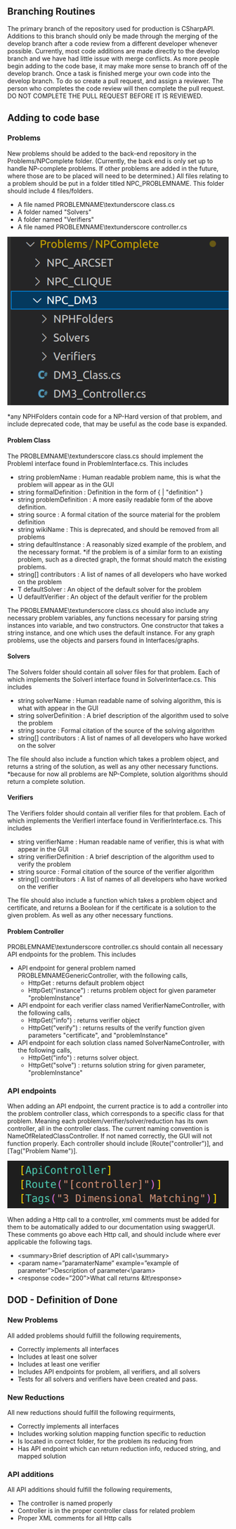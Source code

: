 ## Branching Routines

The primary branch of the repository used for production is CSharpAPI. Additions to this branch should only be made through the merging of the develop branch after a code review from a different developer whenever possible. Currently, most code additions are made directly to the develop branch and we have had little issue with merge conflicts. As more people begin adding to the code base, it may make more sense to branch off of the develop branch. Once a task is finished merge your own code into the develop branch. To do so create a pull request, and assign a reviewer. The person who completes the code review will then complete the pull request. DO NOT COMPLETE THE PULL REQUEST BEFORE IT IS REVIEWED.


## Adding to code base

### Problems
New problems should be added to the back-end repository in the Problems/NPComplete folder. (Currently, the back end is only set up to handle NP-complete problems. If other problems are added in the future, where those are to be placed will need to be determined.) All files relating to a problem should be put in a folder titled NPC_PROBLEMNAME. This folder should include 4 files/folders.

- A file named PROBLEMNAME\textunderscore class.cs       
- A folder named "Solvers"
- A folder named "Verifiers"
- A file named PROBLEMNAME\textunderscore controller.cs 

![image of the problem folder](./images/ProblemFolder.png)
    
*any NPHFolders contain code for a NP-Hard version of that problem, and include deprecated code, that may be useful as the code base is expanded.
    
#### Problem Class
The PROBLEMNAME\textunderscore class.cs should implement the ProblemI interface found in ProblemInterface.cs. This includes 

- string problemName : Human readable problem name, this is what the problem will appear as in the GUI
- string formalDefinition : Definition in the form of {<problem variables> | "definition" }
- string problemDefinition : A more easily readable form of the above definition.
- string source : A formal citation of the source material for the problem definition
- string wikiName : This is deprecated, and should be removed from all problems
- string defaultInstance : A reasonably sized example of the problem, and the necessary format. *if the problem is of a similar form to an existing problem, such as a directed graph, the format should match the existing problems.
- string[] contributors : A list of names of all developers who have worked on the problem
- T defaultSolver : An object of the default solver for the problem
- U defaultVerifier : An object of the default verifier for the problem

The PROBLEMNAME\textunderscore class.cs should also include any necessary problem variables, any functions necessary for parsing string instances into variable, and two constructors. One constructor that takes a string instance, and one which uses the default instance. For any graph problems, use the objects and parsers found in Interfaces/graphs.

#### Solvers
The Solvers folder should contain all solver files for that problem. Each of which implements the SolverI interface found in SolverInterface.cs. This includes 

- string solverName : Human readable name of solving algorithm, this is what with appear in the GUI
- string solverDefinition : A brief description of the algorithm used to solve the problem
- string source : Formal citation of the source of the solving algorithm
- string[] contributors : A list of names of all developers who have worked on the solver

The file should also include a function which takes a problem object, and returns a string of the solution, as well as any other necessary functions.
*because for now all problems are NP-Complete, solution algorithms should return a complete solution.

#### Verifiers
The Verifiers folder should contain all verifier files for that problem. Each of which implements the VerifierI interface found in VerifierInterface.cs. This includes 

- string verifierName : Human readable name of verifier, this is what with appear in the GUI
- string verifierDefinition : A brief description of the algorithm used to verify the problem
- string source : Formal citation of the source of the verifier algorithm
- string[] contributors : A list of names of all developers who have worked on the verifier
            
The file should also include a function which takes a problem object and certificate, and returns a Boolean for if the certificate is a solution to the given problem. As well as any other necessary functions.
        
#### Problem Controller
PROBLEMNAME\textunderscore controller.cs should contain all necessary API endpoints for the problem. This includes 

- API endpoint for general problem named PROBLEMNAMEGenericController, with the following calls, 
    - HttpGet : returns default problem object
    - HttpGet("instance") : returns problem object for given parameter "problemInstance"
- API endpoint for each verifier class named VerifierNameController, with the following calls,
    - HttpGet("info") : returns verifier object
    - HttpGet("verify") : returns results of the verify function given parameters "certificate", and "problemInstance"
- API endpoint for each solution class named SolverNameController, with the following calls,
    - HttpGet("info") : returns solver object.
    - HttpGet("solve") : returns solution string for given parameter, "problemInstance"

### API endpoints
When adding an API endpoint, the current practice is to add a controller into the problem controller class, which corresponds to a specific class for that problem. Meaning each problem/verifier/solver/reduction has its own controller, all in the controller class. The current naming convention is NameOfRelatedClassController. If not named correctly, the GUI will not function properly. Each controller should include [Route("controller")], and [Tag("Problem Name")]. 

![APIAttriutes](./images/APIAttributes.png)

When adding a Http call to a controller, xml comments must be added for them to be automatically added to our documentation using swaggerUI. These comments go above each Http call, and should include where ever applicable the following tags.

- &lt;summary&gt;Brief description of API call&lt;\summary&gt;
- &lt;param name=”paramaterName” example=”example of parameter”&gt;Description of parameter&lt;\param&gt;
- &lt;response code=”200”&gt;What call returns &lt\response&gt;

    
## DOD - Definition of Done
### New Problems
All added problems should fulfill the following requirements,

- Correctly implements all interfaces
- Includes at least one solver
- Includes at least one verifier
- Includes API endpoints for problem, all verifiers, and all solvers
- Tests for all solvers and verifiers have been created and pass.

### New Reductions
All new reductions should fulfill the following requirments,

- Correctly implements all interfaces
- Includes working solution mapping function specific to reduction
- Is located in correct folder, for the problem its reducing from
- Has API endpoint which can return reduction info, reduced string, and mapped solution

### API additions
All API additions should fulfill the following requirements,

- The controller is named properly
- Controller is in the proper controller class for related problem
- Proper XML comments for all Http calls

